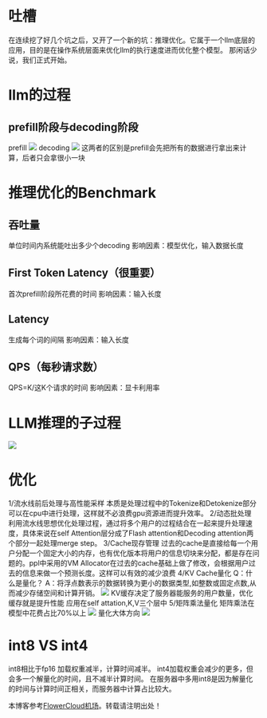 
# 吐槽


在连续挖了好几个坑之后，又开了一个新的坑：推理优化。它属于一个llm底层的应用，目的是在操作系统层面来优化llm的执行速度进而优化整个模型。
那闲话少说，我们正式开始。


# llm的过程


## prefill阶段与decoding阶段


prefill
![](https://img2024.cnblogs.com/blog/2517174/202410/2517174-20241030224752488-799321593.png)
decoding
![](https://img2024.cnblogs.com/blog/2517174/202410/2517174-20241030224816922-1076394353.png)
这两者的区别是prefill会先把所有的数据进行拿出来计算，后者只会拿很小一块


# 推理优化的Benchmark


## 吞吐量


单位时间内系统能吐出多少个decoding
影响因素：模型优化，输入数据长度


## First Token Latency（很重要）


首次prefill阶段所花费的时间
影响因素：输入长度


## Latency


生成每个词的间隔
影响因素：输入长度


## QPS（每秒请求数）


QPS\=K/这K个请求的时间
影响因素：显卡利用率


# LLM推理的子过程


![](https://img2024.cnblogs.com/blog/2517174/202410/2517174-20241030230349056-1242182033.png)


# 优化


1/流水线前后处理与高性能采样
本质是处理过程中的Tokenize和Detokenize部分可以在cpu中进行处理，这样就不必浪费gpu资源进而提升效率。
2/动态批处理
利用流水线思想优化处理过程，通过将多个用户的过程结合在一起来提升处理速度，具体来说在self Attention层分成了Flash attention和Decoding attention两个部分一起处理merge step。
3/Cache现存管理
过去的cache是直接给每一个用户分配一个固定大小的内存，也有优化版本将用户的信息切块来分配，都是存在问题的。ppl中采用的VM Allocator在过去的cache基础上做了修改，会根据用户过去的信息来做一个预测长度。这样可以有效的减少浪费
4/KV Cache量化
Q：什么是量化？
A：将浮点数表示的数据转换为更小的数据类型,如整数或固定点数,从而减少存储空间和计算开销。
![](https://img2024.cnblogs.com/blog/2517174/202410/2517174-20241031234400004-1595005790.png)
KV缓存决定了服务器能服务的用户数量，优化缓存就是提升性能
应用在self attation,K,V三个层中
5/矩阵乘法量化
矩阵乘法在模型中花费占比70%以上
![](https://img2024.cnblogs.com/blog/2517174/202411/2517174-20241101200651236-993497515.png)
量化大体方向
![](https://img2024.cnblogs.com/blog/2517174/202411/2517174-20241101213713824-1795872657.png)


# int8 VS int4


int8相比于fp16 加载权重减半，计算时间减半。
int4加载权重会减少的更多，但会多一个解量化的时间，且不减半计算时间。
在服务器中多用int8是因为解量化的时间与计算时间正相关，而服务器中计算占比较大。


 本博客参考[FlowerCloud机场](https://hanlianfangzhi.com)。转载请注明出处！
